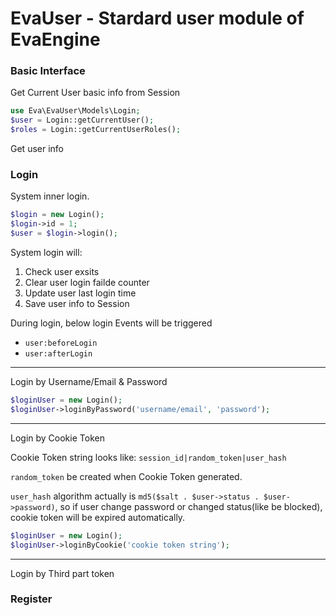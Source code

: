 EvaUser - Stardard user module of EvaEngine
=======

### Basic Interface

Get Current User basic info from Session

``` php
use Eva\EvaUser\Models\Login;
$user = Login::getCurrentUser();
$roles = Login::getCurrentUserRoles();
```

Get user info

### Login

System inner login.
``` php
$login = new Login();
$login->id = 1;
$user = $login->login();
```
System login will:

1. Check user exsits
2. Clear user login failde counter
3. Update user last login time
4. Save user info to Session

During login, below login Events will be triggered
- `user:beforeLogin`
- `user:afterLogin`


-----




Login by Username/Email & Password

``` php
$loginUser = new Login();
$loginUser->loginByPassword('username/email', 'password');
```

----

Login by Cookie Token

Cookie Token string looks like: `session_id|random_token|user_hash`

`random_token` be created when Cookie Token generated.

`user_hash` algorithm actually is `md5($salt . $user->status . $user->password)`, so if user change password or changed status(like be blocked), cookie token will be expired automatically.


``` php
$loginUser = new Login();
$loginUser->loginByCookie('cookie token string');
```

----
Login by Third part token

### Register


